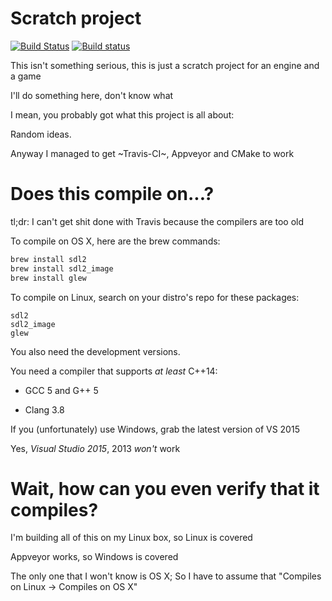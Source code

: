 # Scratch project


[![Build Status](https://travis-ci.org/andry-dev/sdl-scratch.svg?branch=master)](https://travis-ci.org/andry-dev/sdl-scratch)
[![Build status](https://ci.appveyor.com/api/projects/status/norpt182g02fyqwc?svg=true)](https://ci.appveyor.com/project/andry-dev/sdl-scratch)

This isn't something serious, this is just a scratch project for an engine and a game

I'll do something here, don't know what

I mean, you probably got what this project is all about:

Random ideas.

Anyway I managed to get ~Travis-CI~, Appveyor and CMake to work

# Does this compile on...?

tl;dr: I can't get shit done with Travis because the compilers are too old

To compile on OS X, here are the brew commands:

``` bash
brew install sdl2
brew install sdl2_image
brew install glew
```

To compile on Linux, search on your distro's repo for these packages:

```
sdl2
sdl2_image
glew
```

You also need the development versions.

You need a compiler that supports *at least* C++14:

 * GCC 5 and G++ 5

 * Clang 3.8

If you (unfortunately) use Windows, grab the latest version of VS 2015

Yes, *Visual Studio 2015*, 2013 *won't* work

# Wait, how can you even verify that it compiles?

I'm building all of this on my Linux box, so Linux is covered

Appveyor works, so Windows is covered

The only one that I won't know is OS X; So I have to assume that "Compiles on Linux -> Compiles on OS X"
